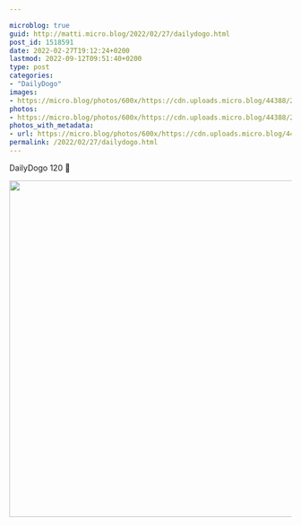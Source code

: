 ```yaml
---

microblog: true
guid: http://matti.micro.blog/2022/02/27/dailydogo.html
post_id: 1518591
date: 2022-02-27T19:12:24+0200
lastmod: 2022-09-12T09:51:40+0200
type: post
categories:
- "DailyDogo"
images:
- https://micro.blog/photos/600x/https://cdn.uploads.micro.blog/44388/2022/e98997dde0.jpg
photos:
- https://micro.blog/photos/600x/https://cdn.uploads.micro.blog/44388/2022/e98997dde0.jpg
photos_with_metadata:
- url: https://micro.blog/photos/600x/https://cdn.uploads.micro.blog/44388/2022/e98997dde0.jpg
permalink: /2022/02/27/dailydogo.html
---
```

DailyDogo 120 🐶

<img src="/media/uploads/2022/e98997dde0.jpg" width="600" height="600" alt="" />
